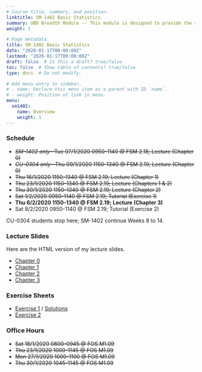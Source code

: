 ```yaml
---
# Course title, summary, and position.
linktitle: SM-1402 Basic Statistics
summary: UBD Breadth Module -- This module is designed to provide the students the fundamental knowledge of statistics, its application and the basic concepts of random variables and sampling.
weight: 1

# Page metadata.
title: SM-1402 Basic Statistics
date: "2020-01-17T00:00:00Z"
lastmod: "2020-01-17T00:00:00Z"
draft: false  # Is this a draft? true/false
toc: false  # Show table of contents? true/false
type: docs  # Do not modify.

# Add menu entry to sidebar.
# - name: Declare this menu item as a parent with ID `name`.
# - weight: Position of link in menu.
menu:
  sm1402:
    name: Overview
    weight: 1
---
```


### Schedule

- <s>*SM-1402 only*--Tue 07/1/2020 0950-1140 @ FSM 2.18; Lecture (Chapter 0)</s>
- <s>*CU-0304 only*--Thu 09/1/2020 1150-1340 @ FSM 2.19; Lecture (Chapter 0)</s>
- <s>Thu 16/1/2020 1150-1340 @ FSM 2.19; Lecture (Chapter 1)</s>
- <s>Thu 23/1/2020 1150-1340 @ FSM 2.19; Lecture (Chapters 1 & 2)</s>
- <s>Thu 30/1/2020 1150-1340 @ FSM 2.19; Lecture (Chapter 2)</s>
- <s>Sat 1/2/2020 0950-1140 @ FSM 2.19; Tutorial (Exercise 1)</s>
- **Thu 6/2/2020 1150-1340 @ FSM 2.19; Lecture (Chapter 3)**
- Sat 8/2/2020 0950-1140 @ FSM 2.19; Tutorial (Exercise 2)

CU-0304 students stop here; SM-1402 continue Weeks 8 to 14.

### Lecture Slides

Here are the HTML version of my lecture slides.

- [Chapter 0](https://haziqj.github.io/sm1402/chapter0)
- [Chapter 1](https://haziqj.github.io/sm1402/chapter1)
- [Chapter 2](https://haziqj.github.io/sm1402/chapter2)
- [Chapter 3](https://haziqj.github.io/sm1402/chapter3)

### Exercise Sheets

- [Exercise 1](/teaching/sm1402/exercise1.pdf) / [Solutions](/teaching/sm1402/solutions1.pdf)
- [Exercise 2](/teaching/sm1402/exercise2.pdf)

### Office Hours

- <s>Sat 18/1/2020 0800-0945 @ FOS M1.09</s>
- <s>Thu 23/1/2020 1000-1145 @ FOS M1.09</s>
- <s>Mon 27/1/2020 1000-1100 @ FOS M1.09</s>
- <s>Thu 30/1/2020 1045-1145 @ FOS M1.09</s>
